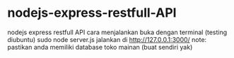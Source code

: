 # nodejs-express-restfull-API
nodejs express restfull API 
cara menjalankan buka dengan terminal (testing diubuntu) 
sudo node server.js
jalankan di http://127.0.0.1:3000/
note: pastikan anda memiliki database toko mainan (buat sendiri yak)
